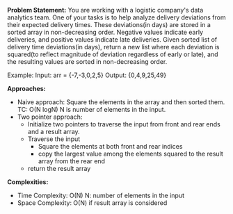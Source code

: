 **Problem Statement:**
You are working with a logistic company's data analytics team. One of your tasks is to help analyze delivery deviations from their expected delivery times. These deviations(in days) are stored in a sorted array in non-decreasing order. Negative values indicate early deliveries, and positive values indicate late deliveries.
Given sorted list of delivery time deviations(in days), return a new list where each deviation is squared(to reflect magnitude of deviation regardless of early or late), and the resulting values are sorted in non-decreasing order.

Example: 
    Input: arr = {-7,-3,0,2,5}
    Output: {0,4,9,25,49}

**Approaches:**
- Naive approach: Square the elements in the array and then sorted them. TC: O(N logN) N is number of elements in the input.
- Two pointer approach: 
  - Initialize two pointers to traverse the input from front and rear ends and a result array.
  - Traverse the input
    - Square the elements at both front and rear indices
    - copy the largest value among the elements squared to the result array from the rear end
  - return the result array

**Complexities:**
- Time Complexity: O(N) N: number of elements in the input
- Space Complexity: O(N) if result array is considered
